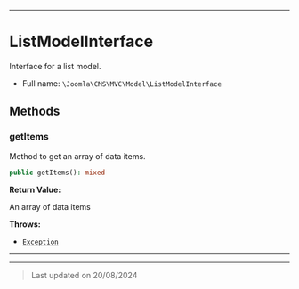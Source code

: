 ***

# ListModelInterface

Interface for a list model.



* Full name: `\Joomla\CMS\MVC\Model\ListModelInterface`



## Methods


### getItems

Method to get an array of data items.

```php
public getItems(): mixed
```









**Return Value:**

An array of data items



**Throws:**

- [`Exception`](../../../../Exception.md)



***


***
> Last updated on 20/08/2024
